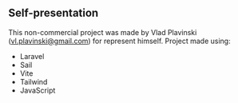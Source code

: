 ## Self-presentation

This non-commercial project was made by Vlad Plavinski (vl.plavinski@gmail.com) for represent himself.
Project made using:
- Laravel
- Sail
- Vite
- Tailwind
- JavaScript
